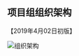 ## 项目组组织架构

【2019年4月02日初版】

![组织架构](https://raw.githubusercontent.com/UncleCatMySelf/img_HMStrange/master/organization/%E5%88%9D%E7%89%88%E6%9E%B6%E6%9E%84.png)